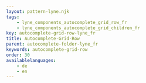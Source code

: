 ```yaml
---
layout: pattern-lyne.njk
tags: 
    - lyne_components_autocomplete_grid_row_fr
    - lyne_components_autocomplete_grid_children_fr
key: autocomplete-grid-row-lyne_fr
title: Autocomplete-Grid-Row
parent: autocomplete-folder-lyne_fr
keywords: autocomplete-grid-row
order: 30
availablelanguages: 
    - de
    - en
---
```

